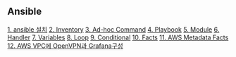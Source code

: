 ## Ansible

[1. ansible 설치]()
[2. Inventory]()
[3. Ad-hoc Command]()
[4. Playbook]()
[5. Module]()
[6. Handler]()
[7. Variables]()
[8. Loop]()
[9. Conditional]()
[10. Facts]()
[11. AWS Metadata Facts]()
[12. AWS VPC에 OpenVPN과 Grafana구성]()
